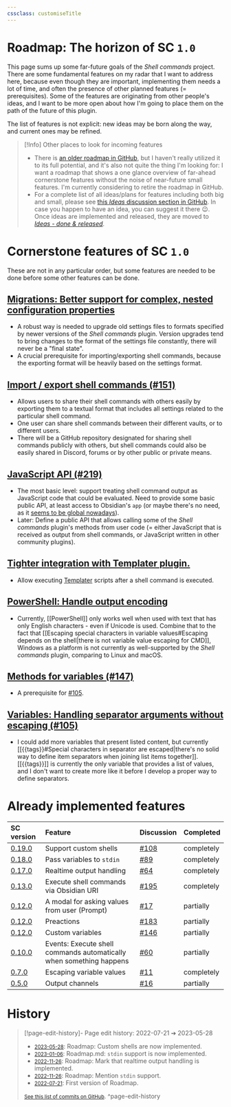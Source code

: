 ```yaml
---
cssclass: customiseTitle
---
```

# Roadmap: The horizon of SC `1.0`

This page sums up some far-future goals of the *Shell commands* project. There are some fundamental features on my radar that I want to address here, because even though they are important, implementing them needs a lot of time, and often the presence of other planned features (= prerequisites). Some of the features are originating from other people's ideas, and I want to be more open about how I'm going to place them on the path of the future of this plugin.

The list of features is not explicit: new ideas may be born along the way, and current ones may be refined.

> [!Info] Other places to look for incoming features
> - There is [an older roadmap in GitHub](https://github.com/Taitava/obsidian-shellcommands/projects/1), but I haven't really utilized it to its full potential, and it's also not quite the thing I'm looking for: I want a roadmap that shows a one glance overview of far-ahead cornerstone features without the noise of near-future small features. I'm currently considering to retire the roadmap in GitHub. 
> - For a complete list of all ideas/plans for features including both big and small, please see [this *Ideas* discussion section in GitHub](https://github.com/Taitava/obsidian-shellcommands/discussions/categories/ideas). In case you happen to have an idea, you can suggest it there 😉. Once ideas are implemented and released, they are moved to [*Ideas - done & released*](https://github.com/Taitava/obsidian-shellcommands/discussions/categories/ideas-done-released).

# Cornerstone features of SC `1.0`
These are not in any particular order, but some features are needed to be done before some other features can be done.
## [Migrations: Better support for complex, nested configuration properties](https://github.com/Taitava/obsidian-shellcommands/discussions/198)
 - A robust way is needed to upgrade old settings files to formats specified by newer versions of the *Shell commands* plugin. Version upgrades tend to bring changes to the format of the settings file constantly, there will never be a "final state".
 - A crucial prerequisite for importing/exporting shell commands, because the exporting format will be heavily based on the settings format.

## [Import / export shell commands (#151)](https://github.com/Taitava/obsidian-shellcommands/discussions/151)
- Allows users to share their shell commands with others easily by exporting them to a textual format that includes all settings related to the particular shell command.
- One user can share shell commands between their different vaults, or to different users.
- There will be a GitHub repository designated for sharing shell commands publicly with others, but shell commands could also be easily shared in Discord, forums or by other public or private means.

## [JavaScript API (#219)](https://github.com/Taitava/obsidian-shellcommands/discussions/219)
- The most basic level: support treating shell command output as JavaScript code that could be evaluated. Need to provide some basic public API, at least access to Obsidian's `app` (or maybe there's no need, as it [seems to be global nowadays](https://forum.obsidian.md/t/obsidian-release-v0-14-4-insider-build/35026)).
- Later: Define a public API that allows calling some of the *Shell commands* plugin's methods from user code (= either JavaScript that is received as output from shell commands, or JavaScript written in other community plugins).

## [Tighter integration with Templater plugin.](https://github.com/Taitava/obsidian-shellcommands/discussions/217)
- Allow executing [Templater](https://github.com/SilentVoid13/Templater) scripts after a shell command is executed.

## [PowerShell: Handle output encoding](https://github.com/Taitava/obsidian-shellcommands/discussions/157)
 - Currently, [[PowerShell]] only works well when used with text that has only English characters - even if Unicode is used. Combine that to the fact that [[Escaping special characters in variable values#Escaping depends on the shell|there is not variable value escaping for CMD]], Windows as a platform is not currently as well-supported by the *Shell commands* plugin, comparing to Linux and macOS.

## [Methods for variables (#147)](https://github.com/Taitava/obsidian-shellcommands/discussions/147)
 - A prerequisite for [#105](https://github.com/Taitava/obsidian-shellcommands/discussions/105).

## [Variables: Handling separator arguments without escaping (#105)](https://github.com/Taitava/obsidian-shellcommands/discussions/105)
 - I could add more variables that present listed content, but currently [[{{tags}}#Special characters in separator are escaped|there's no solid way to define item separators when joining list items together]]. [[{{tags}}]] is currently the only variable that provides a list of values, and I don't want to create more like it before I develop a proper way to define separators.

# Already implemented features

| SC version                                                                                           | Feature                                                             | Discussion                                                                | Completed  |
|:---------------------------------------------------------------------------------------------------- |:------------------------------------------------------------------- |:------------------------------------------------------------------------- | ---------- |
| [0.19.0](https://github.com/Taitava/obsidian-shellcommands/blob/main/CHANGELOG.md#0190---2023-05-27) | Support custom shells                                               | [#108](https://github.com/Taitava/obsidian-shellcommands/discussions/108) | completely |
| [0.18.0](https://github.com/Taitava/obsidian-shellcommands/blob/main/CHANGELOG.md#0180---2023-01-06) | Pass variables to `stdin`                                           | [#89](https://github.com/Taitava/obsidian-shellcommands/discussions/89)   | completely |
| [0.17.0](https://github.com/Taitava/obsidian-shellcommands/blob/main/CHANGELOG.md#0170---2022-11-26) | Realtime output handling                                            | [#64](https://github.com/Taitava/obsidian-shellcommands/discussions/64)   | completely |
| [0.13.0](https://github.com/Taitava/obsidian-shellcommands/blob/main/CHANGELOG.md#0130---2022-06-28) | Execute shell commands via Obsidian URI                             | [#195](https://github.com/Taitava/obsidian-shellcommands/discussions/195) | completely |
| [0.12.0](https://github.com/Taitava/obsidian-shellcommands/blob/main/CHANGELOG.md#0120---2022-05-07) | A modal for asking values from user (Prompt)                        | [#17](https://github.com/Taitava/obsidian-shellcommands/discussions/17)   | partially  |
| [0.12.0](https://github.com/Taitava/obsidian-shellcommands/blob/main/CHANGELOG.md#0120---2022-05-07) | Preactions                                                          | [#183](https://github.com/Taitava/obsidian-shellcommands/discussions/183) | partially  |
| [0.12.0](https://github.com/Taitava/obsidian-shellcommands/blob/main/CHANGELOG.md#0120---2022-05-07) | Custom variables                                                    | [#146](https://github.com/Taitava/obsidian-shellcommands/discussions/146) | partially  |
| [0.10.0](https://github.com/Taitava/obsidian-shellcommands/blob/main/CHANGELOG.md#0100---2022-02-06) | Events: Execute shell commands automatically when something happens | [#60](https://github.com/Taitava/obsidian-shellcommands/discussions/60)   | partially  |
| [0.7.0](https://github.com/Taitava/obsidian-shellcommands/blob/main/CHANGELOG.md#070---2021-11-25) | Escaping variable values                                            | [#11](https://github.com/Taitava/obsidian-shellcommands/issues/11)        | completely |
| [0.5.0](https://github.com/Taitava/obsidian-shellcommands/blob/main/CHANGELOG.md#050---2021-10-02) | Output channels                                                     | [#16](https://github.com/Taitava/obsidian-shellcommands/discussions/16)   | partially  |



# History


> [!page-edit-history]- Page edit history: 2022-07-21 &#10132; 2023-05-28
> - [<small>2023-05-28</small>](https://github.com/Taitava/obsidian-shellcommands-documentation/commit/ec4cb08d2ec909a4866415434569e1b55a47555d): Roadmap: Custom shells are now implemented.
> - [<small>2023-01-06</small>](https://github.com/Taitava/obsidian-shellcommands-documentation/commit/f2b125e40b6f6beafdec7abf9f53890137347040): Roadmap.md: `stdin` support is now implemented.
> - [<small>2022-11-26</small>](https://github.com/Taitava/obsidian-shellcommands-documentation/commit/1d2f69e560da073028233e767a0ea164023fb656): Roadmap: Mark that realtime output handling is implemented.
> - [<small>2022-11-26</small>](https://github.com/Taitava/obsidian-shellcommands-documentation/commit/158eba2360a38dfcc4732d08e0373182e0c2a7e3): Roadmap: Mention `stdin` support.
> - [<small>2022-07-21</small>](https://github.com/Taitava/obsidian-shellcommands-documentation/commit/6c9df8e8d8769676d3c160c56c1ed26b4a415504): First version of Roadmap.
> 
> [<small>See this list of commits on GitHub</small>](https://github.com/Taitava/obsidian-shellcommands-documentation/commits/main/Roadmap.md).
> ^page-edit-history